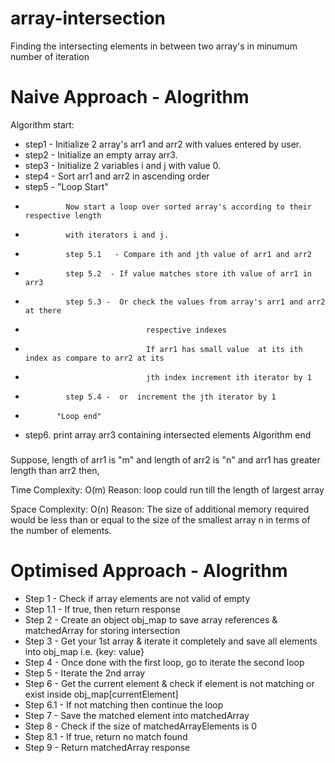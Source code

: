 # array-intersection
Finding the intersecting elements in between two array's in minumum number of iteration

# Naive Approach - Alogrithm 

Algorithm start:
* step1 - Initialize 2 array's arr1 and arr2 with values entered by user.
* step2 - Initialize an empty array arr3. 
* step3 - Initialize 2 variables i and j with value 0.
* step4 - Sort arr1 and arr2 in ascending order
* step5 - "Loop Start" 
*              Now start a loop over sorted array's according to their respective length
*              with iterators i and j.
*              step 5.1   - Compare ith and jth value of arr1 and arr2
*              step 5.2  - If value matches store ith value of arr1 in arr3
*              step 5.3 -  Or check the values from array's arr1 and arr2 at there 
*                                respective indexes
*                                If arr1 has small value  at its ith index as compare to arr2 at its 
*                                jth index increment ith iterator by 1
*              step 5.4 -  or  increment the jth iterator by 1
*            "Loop end"
* step6. print array arr3 containing intersected elements
Algorithm end

###
Suppose, length of arr1 is "m" and length of arr2  is "n"  and arr1 has greater length than arr2 then,

Time Complexity: O(m)
Reason: loop could run till the length of largest array

Space Complexity: O(n)
Reason: The size of additional memory required would be less than or equal to the size of the smallest array n in terms of the number of elements.

# Optimised Approach - Alogrithm

* Step 1   - Check if array elements are not valid of empty
 * Step 1.1 - If true, then return response
 * Step 2   - Create an object obj_map to save array references & matchedArray for storing intersection
 * Step 3   - Get your 1st array & iterate it completely and save all elements into obj_map i.e. {key: value}
 * Step 4   - Once done with the first loop, go to iterate the second loop
 * Step 5   - Iterate the 2nd array
 * Step 6   - Get the current element & check if element is not matching or exist inside obj_map[currentElement]
 * Step 6.1 - If not matching then continue the loop
 * Step 7   - Save the matched element into matchedArray
 * Step 8   - Check if the size of matchedArrayElements is 0
 * Step 8.1 - If true, return no match found
 * Step 9    - Return matchedArray response 
